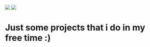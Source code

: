 [<img src="https://forthebadge.com/images/badges/built-with-swag.svg">]()
[<img src="https://forthebadge.com/images/badges/mom-made-pizza-rolls.svg">]()
<h1>Just some projects that i do in my free time :)</h1>

